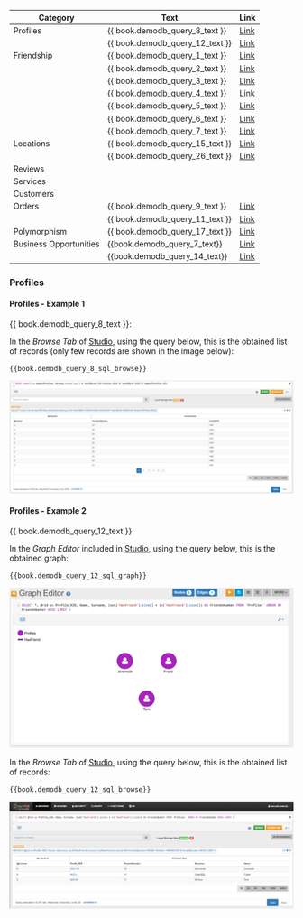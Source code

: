 
|Category                | Text                            | Link
|----------------------- |---------------------------------|--------------------------------------------|
| Profiles               | {{ book.demodb_query_8_text }}  | [Link](DemoDB.md#profiles---example-1)     |
|                        | {{ book.demodb_query_12_text }} | [Link](DemoDB.md#profiles---example-2)     |
| Friendship             | {{ book.demodb_query_1_text }}  | [Link](DemoDB.md#friendship---example-1)   |
|                        | {{ book.demodb_query_2_text }}  | [Link](DemoDB.md#friendship---example-2)   |
|                        | {{ book.demodb_query_3_text }}  | [Link](DemoDB.md#friendship---example-3)   |
|                        | {{ book.demodb_query_4_text }}  | [Link](DemoDB.md#friendship---example-4)   |
|                        | {{ book.demodb_query_5_text }}  | [Link](DemoDB.md#friendship---example-5)   |
|                        | {{ book.demodb_query_6_text }}  | [Link](DemoDB.md#friendship---example-6)   |
|                        | {{ book.demodb_query_7_text }}  | [Link](DemoDB.md#friendship---example-7)   |
| Locations              | {{ book.demodb_query_15_text }} | [Link](DemoDB.md#locations---example-1)    |
|                        | {{ book.demodb_query_26_text }} | [Link](DemoDB.md#locations---example-2)    |
| Reviews                |                                 |                                            |
| Services               |                                 |                                            |
| Customers              |                                 |                                            |
| Orders                 | {{ book.demodb_query_9_text }}  | [Link](DemoDB.md#orders---example-1)       |
|                        | {{ book.demodb_query_11_text }} | [Link](DemoDB.md#orders---example-2)       |
| Polymorphism           | {{ book.demodb_query_17_text }} | [Link](DemoDB.md#polymorphism---example-1) |
| Business Opportunities | {{book.demodb_query_7_text}}    | [Link](DemoDB.md#orders---example-1)       |
|                        | {{book.demodb_query_14_text}}   | [Link](DemoDB.md)                          |


### Profiles


#### Profiles - Example 1

{{ book.demodb_query_8_text }}:

In the _Browse Tab_ of [Studio](../studio/README.md), using the query below, this is the obtained list of records (only few records are shown in the image below):

<pre><code class="lang-sql">{{book.demodb_query_8_sql_browse}}</code></pre>

![](../../images/demo-dbs/social-travel-agency/query_8_browse.png)


#### Profiles - Example 2

{{ book.demodb_query_12_text }}:

In the _Graph Editor_ included in [Studio](../studio/README.md), using the query below, this is the obtained graph:

<pre><code class="lang-sql">{{book.demodb_query_12_sql_graph}}</code></pre>

![](../../images/demo-dbs/social-travel-agency/query_12_graph.png)

In the _Browse Tab_ of [Studio](../studio/README.md), using the query below, this is the obtained list of records:

<pre><code class="lang-sql">{{book.demodb_query_12_sql_browse}}</code></pre>

![](../../images/demo-dbs/social-travel-agency/query_12_browse.png)
